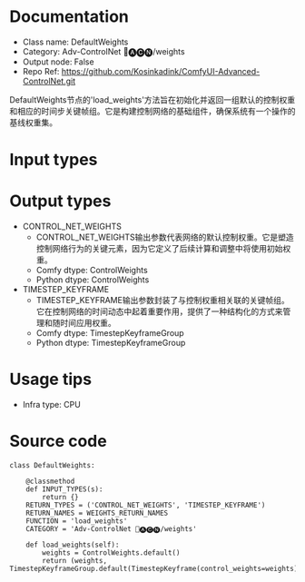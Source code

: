 # Documentation
- Class name: DefaultWeights
- Category: Adv-ControlNet 🛂🅐🅒🅝/weights
- Output node: False
- Repo Ref: https://github.com/Kosinkadink/ComfyUI-Advanced-ControlNet.git

DefaultWeights节点的'load_weights'方法旨在初始化并返回一组默认的控制权重和相应的时间步关键帧组。它是构建控制网络的基础组件，确保系统有一个操作的基线权重集。

# Input types

# Output types
- CONTROL_NET_WEIGHTS
    - CONTROL_NET_WEIGHTS输出参数代表网络的默认控制权重。它是塑造控制网络行为的关键元素，因为它定义了后续计算和调整中将使用初始权重。
    - Comfy dtype: ControlWeights
    - Python dtype: ControlWeights
- TIMESTEP_KEYFRAME
    - TIMESTEP_KEYFRAME输出参数封装了与控制权重相关联的关键帧组。它在控制网络的时间动态中起着重要作用，提供了一种结构化的方式来管理和随时间应用权重。
    - Comfy dtype: TimestepKeyframeGroup
    - Python dtype: TimestepKeyframeGroup

# Usage tips
- Infra type: CPU

# Source code
```
class DefaultWeights:

    @classmethod
    def INPUT_TYPES(s):
        return {}
    RETURN_TYPES = ('CONTROL_NET_WEIGHTS', 'TIMESTEP_KEYFRAME')
    RETURN_NAMES = WEIGHTS_RETURN_NAMES
    FUNCTION = 'load_weights'
    CATEGORY = 'Adv-ControlNet 🛂🅐🅒🅝/weights'

    def load_weights(self):
        weights = ControlWeights.default()
        return (weights, TimestepKeyframeGroup.default(TimestepKeyframe(control_weights=weights)))
```